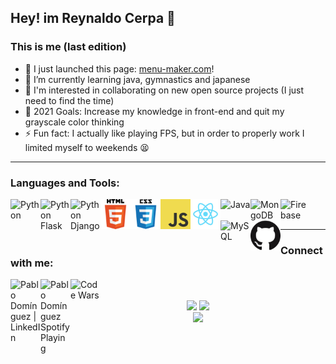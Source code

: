 ## Hey! im Reynaldo Cerpa 👋

### This is me (last edition)

- 👹 I just launched this page: [menu-maker.com][menumaker]!
- 🌱 I’m currently learning java, gymnastics and japanese
- 👯 I'm interested in collaborating on new open source projects (I just need to find the time)
- 🥅 2021 Goals: Increase my knowledge in front-end and quit my grayscale color thinking
- ⚡ Fun fact: I actually like playing FPS, but in order to properly work I limited myself to weekends 😫

---

### Languages and Tools:

<img align="left" alt="Python" width="48px" src="https://upload.wikimedia.org/wikipedia/commons/thumb/c/c3/Python-logo-notext.svg/2048px-Python-logo-notext.svg.png" />
<img align="left" alt="Python Flask" width="48px" src="https://cdn.jsdelivr.net/npm/simple-icons@3.13.0/icons/flask.svg" />
<img align="left" alt="Python Django" width="48px" src="https://user-images.githubusercontent.com/32307513/127231165-bb2bf4d0-64b9-4bb3-b9ef-ee71f85d7c31.png" />
<img align="left" alt="HTML5" width="48px" src="https://raw.githubusercontent.com/github/explore/80688e429a7d4ef2fca1e82350fe8e3517d3494d/topics/html/html.png" />
<img align="left" alt="CSS3" width="48px" src="https://raw.githubusercontent.com/github/explore/80688e429a7d4ef2fca1e82350fe8e3517d3494d/topics/css/css.png" />
<img align="left" alt="JavaScript" width="48px" src="https://raw.githubusercontent.com/github/explore/80688e429a7d4ef2fca1e82350fe8e3517d3494d/topics/javascript/javascript.png" />
<img align="left" alt="React" width="48px" src="https://raw.githubusercontent.com/github/explore/80688e429a7d4ef2fca1e82350fe8e3517d3494d/topics/react/react.png" />
<img align="left" alt="Java" width="48px" src="https://user-images.githubusercontent.com/32307513/130500513-f3c54c12-61f1-48fd-933f-e8e1c6d478be.png" />
<img align="left" alt="MongoDB" width="48px" src="https://user-images.githubusercontent.com/32307513/127231024-119b00a0-7ea9-47bb-a2ac-7249e6fdbe97.png" />
<img align="left" alt="Firebase" width="48px" src="https://user-images.githubusercontent.com/32307513/127230877-99cc7083-a492-419e-8c43-2aa516ddffe6.png" />
<img align="left" alt="MySQL" width="48px" src="https://www.freepnglogos.com/uploads/logo-mysql-png/logo-mysql-mysql-logo-png-images-are-download-crazypng-21.png" />
<img align="left" alt="GitHub" width="48px" src="https://raw.githubusercontent.com/github/explore/78df643247d429f6cc873026c0622819ad797942/topics/github/github.png" />

<br />
<br />

---

### Connect with me:

[<img align="left" alt="Pablo Domínguez | LinkedIn" width="48px" src="https://cdn.jsdelivr.net/npm/simple-icons@v3/icons/linkedin.svg" />][linkedin]
[<img align="left" width="48px" src="https://cdn.jsdelivr.net/npm/simple-icons@3.13.0/icons/spotify.svg" alt="Pablo Domínguez Spotify Playing" />](https://open.spotify.com/user/qeuuf5fe87ujjvlfwi60di9fs)
[<img align="left" width="48px" src="https://user-images.githubusercontent.com/32307513/127232518-a3a326c5-3e5c-486e-a192-a27d8c351332.png" alt="Code Wars" />](https://www.codewars.com/users/pbldmngz)

<br />
<br />

<div align="center">
   <img width="400" src="https://github-readme-stats.vercel.app/api?username=ReynaldoCerpa&count_private=true&include_all_commits=true&show_icons=true&hide_border=true&title_color=58A6FF&icon_color=1F6FEB&text_color=C3D1D9&bg_color=0D1117" />
   <img width="400" src="https://github-readme-streak-stats.herokuapp.com/?user=ReynaldoCerpa&hide_border=true&show_icons=true&currStreakNum=58A6FF&sideNums=58A6FF&border=1F6FEB&currStreakLabel=C3D1D9&background=0D1117&sideLabels=C3D1D9&dates=58A6FF" />
</div>

<div align="center">  
  <img width="400" src="https://github-readme-stats.vercel.app/api/top-langs/?username=ReynaldoCerpa&layout=compact&theme=onedark&hide_border=true&hide=java,javascript,html,css,scss&title_color=58A6FF&icon_color=1F6FEB&text_color=C3D1D9&bg_color=0D1117" />
</div>

[Anurag's GitHub stats link, if you are reading this, go check it!]: https://github.com/anuraghazra/github-readme-stats
[menumaker]: https://menu-maker.com
[linkedin]: https://www.linkedin.com/in/dominguezmedina
